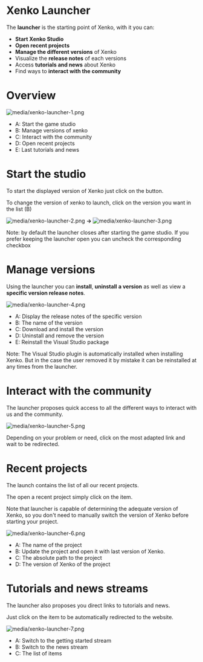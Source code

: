 # Xenko Launcher

The **launcher** is the starting point of Xenko, with it you can:

- **Start Xenko Studio**
- **Open recent projects**
- **Manage the different versions** of Xenko
- Visualize the **release notes** of each versions
- Access **tutorials and news** about Xenko
- Find ways to **interact with the community**

# Overview

![media/xenko-launcher-1.png](media/xenko-launcher-1.png) 

- A: Start the game studio
- B: Manage versions of xenko
- C: Interact with the community
- D: Open recent projects
- E: Last tutorials and news

# 

# Start the studio

To start the displayed version of Xenko just click on the button.

To change the version of xenko to launch, click on the version you want in the list (B)

![media/xenko-launcher-2.png](media/xenko-launcher-2.png)        **→**       ![media/xenko-launcher-3.png](media/xenko-launcher-3.png) 

Note: by default the launcher closes after starting the game studio. If you prefer keeping the launcher open you can uncheck the corresponding checkbox 

# 

# Manage versions

Using the launcher you can **install**, **uninstall** **a version** as well as view a **specific version release notes**.

![media/xenko-launcher-4.png](media/xenko-launcher-4.png) 

- A: Display the release notes of the specific version
- B: The name of the version
- C: Download and install the version
- D: Uninstall and remove the version
- E: Reinstall the Visual Studio package

Note: The Visual Studio plugin is automatically installed when installing Xenko. But in the case the user removed it by mistake it can be reinstalled at any times from the launcher.

# 

# Interact with the community

The launcher proposes quick access to all the different ways to interact with us and the community.

![media/xenko-launcher-5.png](media/xenko-launcher-5.png) 

Depending on your problem or need, click on the most adapted link and wait to be redirected.

# 

# Recent projects

The launch contains the list of all our recent projects.

The open a recent project simply click on the item.

Note that launcher is capable of determining the adequate version of Xenko, so you don't need to manually switch the version of Xenko before starting your project.

![media/xenko-launcher-6.png](media/xenko-launcher-6.png) 

- A: The name of the project
- B: Update the project and open it with last version of Xenko.
- C: The absolute path to the project
- D: The version of Xenko of the project

# 

# Tutorials and news streams

The launcher also proposes you direct links to tutorials and news. 

Just click on the item to be automatically redirected to the website.

![media/xenko-launcher-7.png](media/xenko-launcher-7.png) 

- A: Switch to the getting started stream
- B: Switch to the news stream
- C: The list of items

 

